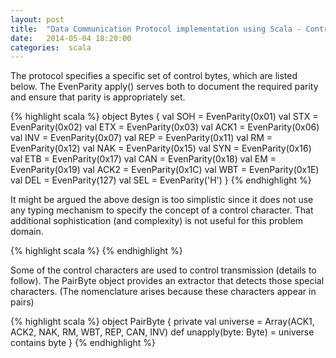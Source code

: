 ```yaml
---
layout: post
title:  "Data Communication Protocol implementation using Scala - Control Characters"
date:   2014-05-04 18:20:00
categories:  scala 
---
```


The protocol specifies a specific set of control bytes, which are listed below.
The EvenParity apply() serves both to document the required parity and ensure that
parity is appropriately set.

{% highlight scala %}
object Bytes {
  val SOH  = EvenParity(0x01)
  val STX  = EvenParity(0x02)
  val ETX  = EvenParity(0x03)
  val ACK1 = EvenParity(0x06)
  val INV  = EvenParity(0x07)
  val REP  = EvenParity(0x11)
  val RM   = EvenParity(0x12)
  val NAK  = EvenParity(0x15)
  val SYN  = EvenParity(0x16)
  val ETB  = EvenParity(0x17)
  val CAN  = EvenParity(0x18)
  val EM   = EvenParity(0x19)
  val ACK2 = EvenParity(0x1C)
  val WBT  = EvenParity(0x1E)
  val DEL  = EvenParity(127)
  val SEL  = EvenParity('H')
 } 
{% endhighlight %}

It might be argued the above design is too simplistic 
since it does not use any typing mechanism to specify the concept of a control character.
That additional sophistication (and complexity) is not useful for this problem domain.

{% highlight scala %}
{% endhighlight %}

Some of the control characters are used to control transmission (details to follow).
The PairByte object provides an extractor that detects those special characters.
(The nomenclature arises because these characters appear in pairs)

{% highlight scala %}
object PairByte {
  private val universe = Array(ACK1, ACK2, NAK, RM, WBT, REP, CAN, INV)
  def unapply(byte: Byte) = universe contains byte
}
{% endhighlight %}




